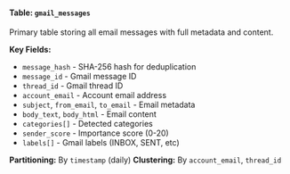 #### Table: `gmail_messages`

Primary table storing all email messages with full metadata and content.

**Key Fields:**

- `message_hash` - SHA-256 hash for deduplication
- `message_id` - Gmail message ID
- `thread_id` - Gmail thread ID
- `account_email` - Account email address
- `subject`, `from_email`, `to_email` - Email metadata
- `body_text`, `body_html` - Email content
- `categories[]` - Detected categories
- `sender_score` - Importance score (0-20)
- `labels[]` - Gmail labels (INBOX, SENT, etc)

**Partitioning:** By `timestamp` (daily)
**Clustering:** By `account_email`, `thread_id`
